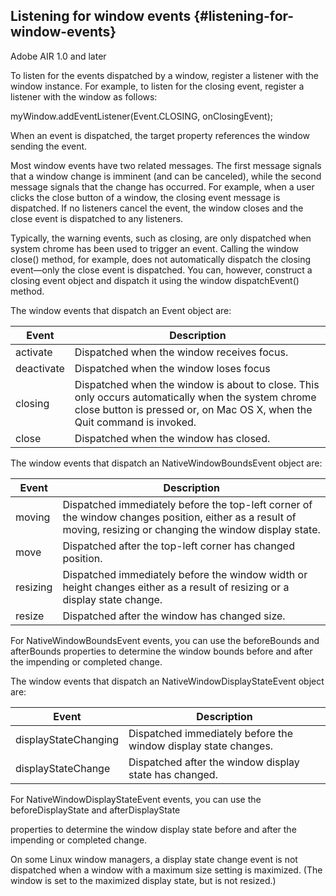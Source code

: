 ## Listening for window events {#listening-for-window-events}

Adobe AIR 1.0 and later

To listen for the events dispatched by a window, register a listener with the window instance. For example, to listen for the closing event, register a listener with the window as follows:

myWindow.addEventListener(Event.CLOSING, onClosingEvent);

When an event is dispatched, the target property references the window sending the event.

Most window events have two related messages. The first message signals that a window change is imminent (and can be canceled), while the second message signals that the change has occurred. For example, when a user clicks the close button of a window, the closing event message is dispatched. If no listeners cancel the event, the window closes and the close event is dispatched to any listeners.

Typically, the warning events, such as closing, are only dispatched when system chrome has been used to trigger an event. Calling the window close() method, for example, does not automatically dispatch the closing event—only the close event is dispatched. You can, however, construct a closing event object and dispatch it using the window dispatchEvent() method.

The window events that dispatch an Event object are:

| **Event** | **Description** |
| --- | --- |
| activate | Dispatched when the window receives focus. |
| deactivate | Dispatched when the window loses focus |
| closing | Dispatched when the window is about to close. This only occurs automatically when the system chrome close button is pressed or, on Mac OS X, when the Quit command is invoked. |
| close | Dispatched when the window has closed. |

The window events that dispatch an NativeWindowBoundsEvent object are:

| **Event** | **Description** |
| --- | --- |
| moving | Dispatched immediately before the top-left corner of the window changes position, either as a result of moving, resizing or changing the window display state. |
| move | Dispatched after the top-left corner has changed position. |
| resizing | Dispatched immediately before the window width or height changes either as a result of resizing or a display state change. |
| resize | Dispatched after the window has changed size. |

For NativeWindowBoundsEvent events, you can use the beforeBounds and afterBounds properties to determine the window bounds before and after the impending or completed change.

The window events that dispatch an NativeWindowDisplayStateEvent object are:

| **Event** | **Description** |
| --- | --- |
| displayStateChanging | Dispatched immediately before the window display state changes. |
| displayStateChange | Dispatched after the window display state has changed. |

For NativeWindowDisplayStateEvent events, you can use the beforeDisplayState and afterDisplayState

properties to determine the window display state before and after the impending or completed change.

On some Linux window managers, a display state change event is not dispatched when a window with a maximum size setting is maximized. (The window is set to the maximized display state, but is not resized.)